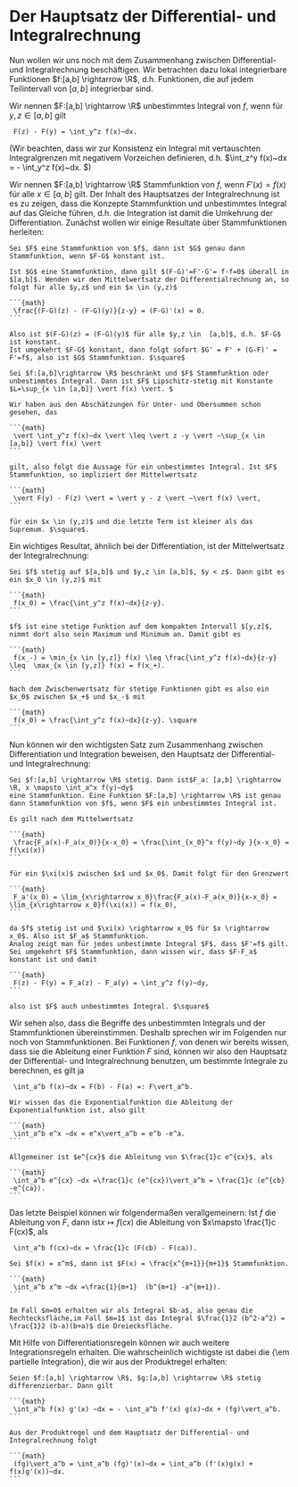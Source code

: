 # Der Hauptsatz der Differential- und Integralrechnung

Nun wollen wir uns noch mit dem Zusammenhang zwischen Differential- und Integralrechnung beschäftigen. Wir betrachten dazu lokal integrierbare Funktionen $f:[a,b] \rightarrow \R$, d.h. Funktionen, die auf jedem Teilintervall von $[a,b]$ integrierbar sind.

Wir nennen $F:[a,b] \rightarrow \R$ unbestimmtes Integral von $f$, wenn für $y,z \in [a,b]$ gilt

```{math}
 F(z) - F(y) = \int_y^z f(x)~dx.
```

(Wir beachten, dass wir zur Konsistenz ein Integral mit vertauschten Integralgrenzen mit negativem Vorzeichen definieren, d.h.
$\int_z^y f(x)~dx = - \int_y^z f(x)~dx. $)

Wir nennen $F:[a,b] \rightarrow \R$ Stammfunktion von $f$, wenn $F'(x)=f(x)$ für alle $x \in [a,b]$ gilt. Der Inhalt des Hauptsatzes der Integralrechnung ist es zu zeigen, dass die Konzepte Stammfunktion und unbestimmtes Integral auf das Gleiche führen, d.h. die Integration ist damit die Umkehrung der Differentiation.
Zunächst wollen wir einige Resultate über Stammfunktionen herleiten:

````{prf:lemma}
Sei $F$ eine Stammfunktion von $f$, dann ist $G$ genau dann Stammfunktion, wenn $F-G$ konstant ist.
````

````{prf:proof}
Ist $G$ eine Stammfunktion, dann gilt $(F-G)'=F'-G'= f-f=0$ überall in $[a,b]$. Wenden wir den Mittelwertsatz der Differentialrechnung an, so folgt für alle $y,z$ und ein $x \in (y,z)$

```{math}
 \frac{(F-G)(z) - (F-G)(y)}{z-y} = (F-G)'(x) = 0.
```

Also ist $(F-G)(z) = (F-G)(y)$ für alle $y,z \in  [a,b]$, d.h. $F-G$ ist konstant.
Ist umgekehrt $F-G$ konstant, dann folgt sofort $G' = F' + (G-F)' = F'=f$, also ist $G$ Stammfunktion. $\square$
````

````{prf:lemma}
Sei $f:[a,b]\rightarrow \R$ beschränkt und $F$ Stammfunktion oder unbestimmtes Integral. Dann ist $F$ Lipschitz-stetig mit Konstante $L=\sup_{x \in [a,b]} \vert f(x) \vert. $
````

````{prf:proof}
Wir haben aus den Abschätzungen für Unter- und Obersummen schon gesehen, das

```{math}
 \vert \int_y^z f(x)~dx \vert \leq \vert z -y \vert ~\sup_{x \in [a,b]} \vert f(x) \vert
```

gilt, also folgt die Aussage für ein unbestimmtes Integral. Ist $F$ Stammfunktion, so impliziert der Mittelwertsatz

```{math}
 \vert F(y) - F(z) \vert = \vert y - z \vert ~\vert f(x) \vert,
```

für ein $x \in (y,z)$ und die letzte Term ist kleiner als das Supremum. $\square$.
````

Ein wichtiges Resultat, ähnlich bei der Differentiation, ist der Mittelwertsatz der Integralrechnung:

````{prf:theorem}
Sei $f$ stetig auf $[a,b]$ und $y,z \in [a,b]$, $y < z$. Dann gibt es ein $x_0 \in (y,z)$ mit

```{math}
 f(x_0) = \frac{\int_y^z f(x)~dx}{z-y}.
```

````

````{prf:proof}
$f$ ist eine stetige Funktion auf dem kompakten Intervall $[y,z]$, nimmt dort also sein Maximum und Minimum an. Damit gibt es

```{math}
 f(x_-) = \min_{x \in [y,z]} f(x) \leq \frac{\int_y^z f(x)~dx}{z-y} \leq  \max_{x \in [y,z]} f(x) = f(x_+).
```

Nach dem Zwischenwertsatz für stetige Funktionen gibt es also ein $x_0$ zwischen $x_+$ und $x_-$ mit

```{math}
 f(x_0) = \frac{\int_y^z f(x)~dx}{z-y}. \square
```
````

Nun können wir den wichtigsten Satz zum Zusammenhang zwischen Differentiation und Integration beweisen, den Hauptsatz der Differential- und Integralrechnung:

````{prf:theorem}
Sei $f:[a,b] \rightarrow \R$ stetig. Dann ist$F_a: [a,b] \rightarrow \R, x \mapsto \int_a^x f(y)~dy$
eine Stammfunktion. Eine Funktion $F:[a,b] \rightarrow \R$ ist genau dann Stammfunktion von $f$, wenn $F$ ein unbestimmtes Integral ist.
````

````{prf:proof}
Es gilt nach dem Mittelwertsatz

```{math}
 \frac{F_a(x)-F_a(x_0)}{x-x_0} = \frac{\int_{x_0}^x f(y)~dy }{x-x_0} = f(\xi(x))
```

für ein $\xi(x)$ zwischen $x$ und $x_0$. Damit folgt für den Grenzwert

```{math}
 F_a'(x_0) = \lim_{x\rightarrow x_0}\frac{F_a(x)-F_a(x_0)}{x-x_0} =  \lim_{x\rightarrow x_0}f(\xi(x)) = f(x_0),
```

da $f$ stetig ist und $\xi(x) \rightarrow x_0$ für $x \rightarrow x_0$. Also ist $F_a$ Stammfunktion.
Analog zeigt man für jedes unbestimmte Integral $F$, dass $F'=f$ gilt.
Sei umgekehrt $F$ Stammfunktion, dann wissen wir, dass $F-F_a$ konstant ist und damit

```{math}
 F(z) - F(y) = F_a(z) - F_a(y) = \int_y^z f(y)~dy,
```

also ist $F$ auch unbestimmtes Integral. $\square$
````

Wir sehen also, dass die Begriffe des unbestimmten Integrals und der Stammfunktionen übereinstimmen. Deshalb sprechen wir im Folgenden nur noch von Stammfunktionen. Bei Funktionen $f$, von denen wir bereits wissen, dass sie die Ableitung einer Funktion $F$ sind, können wir also den Hauptsatz der Differential- und Integralrechnung benutzen, um bestimmte Integrale zu berechnen, es gilt ja

```{math}
 \int_a^b f(x)~dx = F(b) - F(a) =: F\vert_a^b.
```

````{prf:example}
Wir wissen das die Exponentialfunktion die Ableitung der Exponentialfunktion ist, also gilt

```{math}
 \int_a^b e^x ~dx = e^x\vert_a^b = e^b -e^a.
```

Allgemeiner ist $e^{cx}$ die Ableitung von $\frac{1}c e^{cx}$, als

```{math}
 \int_a^b e^{cx} ~dx =\frac{1}c (e^{cx})\vert_a^b = \frac{1}c (e^{cb} -e^{ca}).
```

````

Das letzte Beispiel können wir folgendermaßen verallgemeinern: Ist $f$ die Ableitung von $F$, dann ist$x \mapsto f(c x)$ die Ableitung von $x\mapsto \frac{1}c F(cx)$, als

```{math}
 \int_a^b f(cx)~dx = \frac{1}c (F(cb) - F(ca)).
```

````{prf:example}
Sei $f(x) = x^m$, dann ist $F(x) = \frac{x^{m+1}}{m+1}$ Stammfunktion.

```{math}
 \int_a^b x^m ~dx =\frac{1}{m+1}  (b^{m+1} -a^{m+1}).
```

Im Fall $m=0$ erhalten wir als Integral $b-a$, also genau die Rechtecksfläche,im Fall $m=1$ ist das Integral $\frac{1}2 (b^2-a^2) = \frac{1}2 (b-a)(b+a)$ die Dreiecksfläche.
````

Mit Hilfe von Differentiationsregeln können wir auch weitere Integrationsregeln erhalten. Die wahrscheinlich
wichtigste ist dabei die {\em partielle Integration}, die wir aus der Produktregel erhalten:

````{prf:theorem}
Seien $f:[a,b] \rightarrow \R$, $g:[a,b] \rightarrow \R$ stetig differenzierbar. Dann gilt

```{math}
 \int_a^b f(x) g'(x) ~dx = - \int_a^b f'(x) g(x)~dx + (fg)\vert_a^b.
```

````

````{prf:proof}
Aus der Produktregel und dem Hauptsatz der Differential- und Integralrechnung folgt

```{math}
 (fg)\vert_a^b = \int_a^b (fg)'(x)~dx = \int_a^b (f'(x)g(x) + f(x)g'(x))~dx.
```

````
